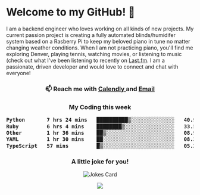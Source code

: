 <h1> Welcome to my GitHub! 👋 </h1>


  I am a backend engineer who loves working on all kinds of new projects. My current passion project is creating a fully automated blinds/humidifer system based on a Rasberry Pi to keep my beloved piano in tune no matter changing weather conditions. When I am not practicing piano, you'll find me exploring Denver, playing tennis, watching movies, or listening to music (check out what I've been listening to recently on [Last.fm](https://www.last.fm/user/mballa000). I am a passionate, driven developer and would love to connect and chat with everyone!

<h3 align = "center"> 📫 Reach me with <a href = "https://calendly.com/msbrandt00/30min"> Calendly </a> and <a href="mailto:msbrandt00@gmail.com">Email</a> 
 </h3>


 
<div align = "center"
[![Anurag's GitHub stats](https://github-readme-stats.vercel.app/api?username=mbrandt00)](https://github.com/anuraghazra/github-readme-stats)
          </div>
<h3 align="center">
  My Coding this week
<!--START_SECTION:waka-->

```txt
Python       7 hrs 24 mins   ██████████▒░░░░░░░░░░░░░░   40.95 %
Ruby         6 hrs 4 mins    ████████▒░░░░░░░░░░░░░░░░   33.58 %
Other        1 hr 36 mins    ██▒░░░░░░░░░░░░░░░░░░░░░░   08.91 %
YAML         1 hr 30 mins    ██░░░░░░░░░░░░░░░░░░░░░░░   08.37 %
TypeScript   57 mins         █▒░░░░░░░░░░░░░░░░░░░░░░░   05.27 %
```

<!--END_SECTION:waka-->

### A little joke for you!

![Jokes Card](https://readme-jokes.vercel.app/api?hideBorder)

<a href="https://www.linkedin.com/in/mbrandt00/"><img src="https://img.shields.io/badge/linkedin-%230077B5.svg?&style=for-the-badge&logo=linkedin&logoColor=white" /></a>
